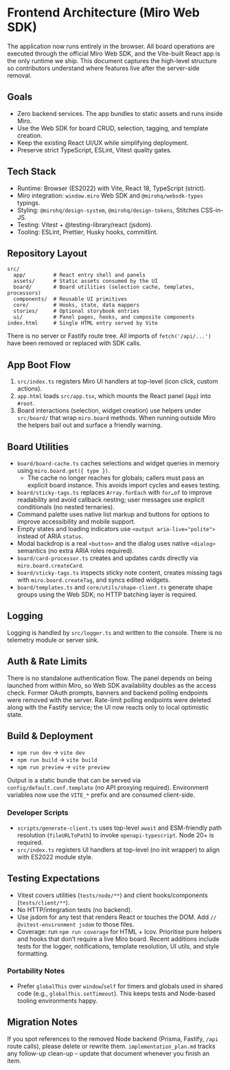 # Frontend Architecture (Miro Web SDK)

The application now runs entirely in the browser. All board operations are executed through the official Miro Web SDK, and the Vite-built React app is the only runtime we ship. This document captures the high-level structure so contributors understand where features live after the server-side removal.

## Goals

- Zero backend services. The app bundles to static assets and runs inside Miro.
- Use the Web SDK for board CRUD, selection, tagging, and template creation.
- Keep the existing React UI/UX while simplifying deployment.
- Preserve strict TypeScript, ESLint, Vitest quality gates.

## Tech Stack

- Runtime: Browser (ES2022) with Vite, React 18, TypeScript (strict).
- Miro integration: `window.miro` Web SDK and `@mirohq/websdk-types` typings.
- Styling: `@mirohq/design-system`, `@mirohq/design-tokens`, Stitches CSS-in-JS.
- Testing: Vitest + @testing-library/react (jsdom).
- Tooling: ESLint, Prettier, Husky hooks, commitlint.

## Repository Layout

```
src/
  app/         # React entry shell and panels
  assets/      # Static assets consumed by the UI
  board/       # Board utilities (selection cache, templates, processors)
  components/  # Reusable UI primitives
  core/        # Hooks, state, data mappers
  stories/     # Optional storybook entries
  ui/          # Panel pages, hooks, and composite components
index.html     # Single HTML entry served by Vite
```

There is no server or Fastify route tree. All imports of `fetch('/api/...')` have been removed or replaced with SDK calls.

## App Boot Flow

1. `src/index.ts` registers Miro UI handlers at top-level (icon click, custom actions).
2. `app.html` loads `src/app.tsx`, which mounts the React panel (`App`) into `#root`.
3. Board interactions (selection, widget creation) use helpers under `src/board/` that wrap `miro.board` methods. When running outside Miro the helpers bail out and surface a friendly warning.

## Board Utilities

- `board/board-cache.ts` caches selections and widget queries in memory using `miro.board.get({ type })`.
    - The cache no longer reaches for globals; callers must pass an explicit board instance. This avoids import cycles and eases testing.
- `board/sticky-tags.ts` replaces `Array.forEach` with `for…of` to improve readability and avoid callback nesting; user messages use explicit conditionals (no nested ternaries).
- Command palette uses native list markup and buttons for options to improve accessibility and mobile support.
- Empty states and loading indicators use `<output aria-live="polite">` instead of ARIA `status`.
- Modal backdrop is a real `<button>` and the dialog uses native `<dialog>` semantics (no extra ARIA roles required).
- `board/card-processor.ts` creates and updates cards directly via `miro.board.createCard`.
- `board/sticky-tags.ts` inspects sticky note content, creates missing tags with `miro.board.createTag`, and syncs edited widgets.
- `board/templates.ts` and `core/utils/shape-client.ts` generate shape groups using the Web SDK; no HTTP batching layer is required.

## Logging

Logging is handled by `src/logger.ts` and written to the console. There is no telemetry module or server sink.

## Auth & Rate Limits

There is no standalone authentication flow. The panel depends on being launched from within Miro, so Web SDK availability doubles as the access check. Former OAuth prompts, banners and backend polling endpoints were removed with the server. Rate-limit polling endpoints were deleted along with the Fastify service; the UI now reacts only to local optimistic state.

## Build & Deployment

- `npm run dev` → `vite dev`
- `npm run build` → `vite build`
- `npm run preview` → `vite preview`

Output is a static bundle that can be served via `config/default.conf.template` (no API proxying required). Environment variables now use the `VITE_*` prefix and are consumed client-side.

### Developer Scripts

- `scripts/generate-client.ts` uses top-level `await` and ESM-friendly path resolution (`fileURLToPath`) to invoke `openapi-typescript`. Node 20+ is required.
- `src/index.ts` registers UI handlers at top-level (no init wrapper) to align with ES2022 module style.

## Testing Expectations

- Vitest covers utilities (`tests/node/**`) and client hooks/components (`tests/client/**`).
- No HTTP/integration tests (no backend).
- Use jsdom for any test that renders React or touches the DOM. Add `// @vitest-environment jsdom` to those files.
- Coverage: run `npm run coverage` for HTML + lcov. Prioritise pure helpers and hooks that don’t require a live Miro board. Recent additions include tests for the logger, notifications, template resolution, UI utils, and style formatting.

### Portability Notes

- Prefer `globalThis` over `window`/`self` for timers and globals used in shared code (e.g., `globalThis.setTimeout`). This keeps tests and Node-based tooling environments happy.

## Migration Notes

If you spot references to the removed Node backend (Prisma, Fastify, `/api` route calls), please delete or rewrite them. `implementation_plan.md` tracks any follow-up clean-up – update that document whenever you finish an item.

